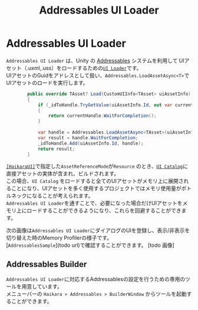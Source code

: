 ﻿---
title: Addressables UI Loader
---

# Addressables UI Loader

`Addressables UI Loader` は、Unity
の [Addressables](https://docs.unity3d.com/ja/Packages/com.unity.addressables@1.20/manual/index.html) システムを利用して
UIアセット（.uxml,.uss）をロードするための[`UI Loader`](../haikara-core/ui-catalog.md#ui-loader)です。  
UIアセットのGuidをアドレスとして扱い、`Addressables.LoadAssetAsync<T>`でUIアセットのロードを実行します。

```csharp
        public override TAsset? Load(CustomUIInfo<TAsset> uiAssetInfo)
        {
            if (_idToHandle.TryGetValue(uiAssetInfo.Id, out var currentHandle))
            {
                return currentHandle.WaitForCompletion();
            }
            
            var handle = Addressables.LoadAssetAsync<TAsset>(uiAssetInfo.Id);
            var result = handle.WaitForCompletion;
            _idToHandle.Add(uiAssetInfo.Id, handle);
            return result;
        }
```

[`[HaikaraUI]`](../haikara-core/haikara-ui-attribute.md#haikaraui-attribute)で指定した`AssetReferenceMode`が`Resource`
のとき、[`UI Catalog`](../haikara-core/ui-catalog.md)に直接アセットの実体が含まれ、ビルドされます。  
この場合、`UI Catalog`
をロードすると全てのUIアセットがメモリ上に展開されることになり、UIアセットを多く使用するプロジェクトではメモリ使用量がボトルネックになることが考えられます。  
`Addressables UI Loader`を通すことで、必要になった場合だけUIアセットをメモリ上にロードすることができるようになり、これらを回避することができます。  

次の画像は`Addressables UI Loader`にダイアログのUIを登録し、表示/非表示を切り替えた時のMemory Profilerの様子です。    
[`AddressablesSample`](todo url)で確認することができます。
[todo 画像]


## Addressables Builder

`Addressables UI Loader`に対応するAddressablesの設定を行うための専用のツールを用意しています。  
メニューバーの `Haikara > Addressables > BuilderWindow` からツールを起動することができます。  
